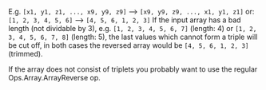 E.g. `[x1, y1, z1, ..., x9, y9, z9]` —> `[x9, y9, z9, ..., x1, y1, z1]`
or: `[1, 2, 3, 4, 5, 6]` —> `[4, 5, 6, 1, 2, 3]`
If the input array has a bad length (not dividable by 3), e.g. `[1, 2, 3, 4, 5, 6, 7]` (length:&nbsp;4) or `[1, 2, 3, 4, 5, 6, 7, 8]` (length: 5), the last values which cannot form a triple will be cut off, in both cases the reversed array would be `[4, 5, 6, 1, 2, 3]` (trimmed).

If the array does not consist of triplets you probably want to use the regular Ops.Array.ArrayReverse op.
